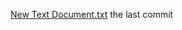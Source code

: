 [New Text Document.txt](https://github.com/khaled6454/lab2/files/14194055/New.Text.Document.txt)
the last commit 